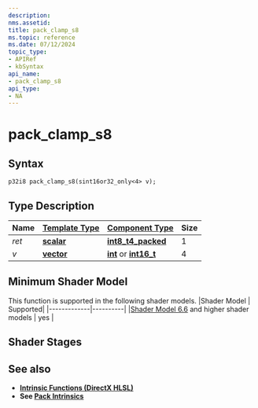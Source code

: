 ```yaml
---
description: 
nms.assetid:
title: pack_clamp_s8
ms.topic: reference
ms.date: 07/12/2024
topic_type:
- APIRef
- kbSyntax
api_name:
- pack_clamp_s8
api_type:
- NA
---
```



# pack_clamp_s8




## Syntax


```syntax
p32i8 pack_clamp_s8(sint16or32_only<4> v);
```


## Type Description

| Name  | [**Template Type**](../direct3dhlsl/dx-graphics-hlsl-data-types.md)| [**Component Type**](../direct3dhlsl/dx-graphics-hlsl-data-types.md) | Size |
|-------|--------------------------------------------------------------------|----------------------------------------------------------------------|------|
| *ret* | [**scalar**](../direct3dhlsl/dx-graphics-hlsl-scalar.md) | [**int8_t4_packed**](../WinProg/windows-data-types) | 1 |
| *v* | [**vector**](../direct3dhlsl/dx-graphics-hlsl-vector.md) | [**int**](../WinProg/windows-data-types) or [**int16_t**](https://github.com/microsoft/DirectXShaderCompiler/wiki/16-Bit-Scalar-Types) | 4 |

## Minimum Shader Model

This function is supported in the following shader models.
|Shader Model |	Supported|
|-------------|----------|
|[Shader Model 6.6](https://microsoft.github.io/DirectX-Specs/d3d/HLSL_ShaderModel6_6) and higher shader models | yes |

## Shader Stages



## See also


- [**Intrinsic Functions (DirectX HLSL)**](../direct3dhlsl/dx-graphics-hlsl-intrinsic-functions.md)
- **See [Pack Intrinsics](https://microsoft.github.io/DirectX-Specs/d3d/HLSL_SM_6_6_Pack_Unpack_Intrinsics#pack-intrinsics)**